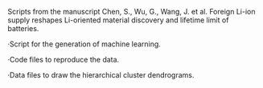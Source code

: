Scripts from the manuscript Chen, S., Wu, G., Wang, J. et al. Foreign Li-ion supply reshapes Li-oriented material discovery and lifetime limit of batteries. 

·Script for the generation of machine learning. 

·Code files to reproduce the data. 

·Data files to draw the hierarchical cluster dendrograms.
